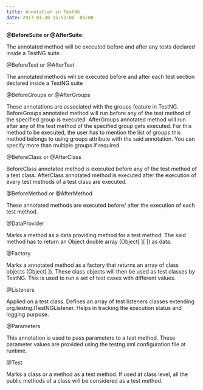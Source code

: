 ```yaml
---
title: Annotation in TestNG
date: 2017-01-30 15:53:00 -05:00
---
```


**@BeforeSuite or @AfterSuite:**
<p>The annotated method will be executed before and after any tests declared inside a TestNG suite.</p>
<p>@BeforeTest or @AfterTest</p>
<p>The annotated methods will be executed before and after each test section declared inside a TestNG suite</p>
<p>@BeforeGroups or @AfterGroups</p>
<p>These annotations are associated with the groups feature in TestNG. BeforeGroups annotated method will run before any of the test method of the specified group is executed. AfterGroups annotated method will run after any of the test method of the specified group gets executed. For this method to be executed, the user has to mention the list of groups this method belongs to using groups attribute with the said annotation. You can specify more than multiple groups if required.</p>
<p>@BeforeClass or @AfterClass</p>
<p>BeforeClass annotated method is executed before any of the test method of a test class. AfterClass annotated method is executed after the execution of every test methods of a test class are executed.</p>
<p>@BeforeMethod or @AfterMethod</p>
<p>These annotated methods are executed before/ after the execution of each test method.</p>
<p>@DataProvider</p>
<p>Marks a method as a data providing method for a test method. The said method has to return an Object double array (Object[ ][ ]) as data.</p>
<p>@Factory</p>
<p> Marks a annotated method as a factory that returns an array of class objects (Object[ ]). These class objects will then be used as test classes by TestNG. This is used to run a set of test cases with different values.</P>
<p>@Listeners</P>
<p> Applied on a test class. Defines an array of test listeners classes extending org.testng.ITestNGListener. Helps in tracking the execution status and logging purpose.</p>
<p>@Parameters</p>
<p> This annotation is used to pass parameters to a test method. These parameter values are provided using the testng.xml configuration file at runtime.</p>
<p>@Test</p>
<p> Marks a class or a method as a test method. If used at class level, all the public methods of a class will be considered as a test method. </p>  
    

  